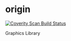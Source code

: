 # origin

<a href="https://scan.coverity.com/projects/origin">
  <img alt="Coverity Scan Build Status"
       src="https://scan.coverity.com/projects/14011/badge.svg"/>
</a>

Graphics Library

